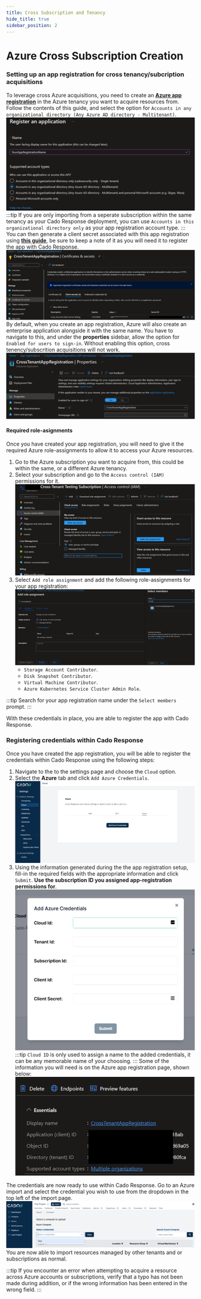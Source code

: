 ```yaml
---
title: Cross Subscription and Tenancy
hide_title: true
sidebar_position: 2
---
```


# Azure Cross Subscription Creation

### Setting up an app registration for cross tenancy/subcription acquisitions
To leverage cross Azure acquisitions, you need to create an **[Azure app registration](https://docs.microsoft.com/en-us/azure/active-directory/develop/quickstart-register-app)** in the Azure tenancy you want to acquire resources from.  Follow the contents of this guide, and select the option for `Accounts in any organizational directory (Any Azure AD directory - Multitenant)`. ![Azure App Registration](/img/azure-registering-app.png)  
:::tip
If you are only importing from a seperate subscription within the same tenancy as your Cado Response deployment, you can use `Accounts in this organizational directory only` as your app registration account type.
:::
You can then generate a client secret associated with this app registration using **[this guide](https://docs.microsoft.com/en-us/azure/active-directory/develop/quickstart-register-app#add-credentials)**, be sure to keep a note of it as you will need it to register the app with Cado Response. ![Creating a client secret](/img/azure-creating-client-secret.png)
By default, when you create an app registration, Azure will also create an enterprise application alongside it with the same name.  You have to navigate to this, and under the **properties** sidebar, allow the option for `Enabled for users to sign-in`.  Without enabling this option, cross tenency/subscrition acquisitions will not work.
![Azure Enterprise App Registration Permission](/img/azure-enterprise-app-permission.png)

#### Required role-asignments
Once you have created your app registration, you will need to give it the required Azure role-assignments to allow it to access your Azure resources.

1. Go to the Azure subscription you want to acquire from, this could be within the same, or a different Azure tenancy.
2. Select your subscription and go to the `Access control (IAM)` permissions for it. ![Adding IAM permissions](/img/azure-adding-subscription-permissions.png)
3. Select `Add role assignment` and add the following role-assignments for your app registration: ![Adding IAM permissions to app registration](/img/azure-adding-permissions-to-app-registration.png)
    - `Storage Account Contributor`.
    - `Disk Snapshot Contributor`.
    - `Virtual Machine Contributor`.
    - `Azure Kubernetes Service Cluster Admin Role`.

:::tip
Search for your app registration name under the `Select members` prompt.
:::

With these credentials in place, you are able to register the app with Cado Response.

### Registering credentials within Cado Response
Once you have created the app registration, you will be able to register the credentials within Cado Response using the following steps:

1. Navigate to the to the settings page and choose the `Cloud` option.
2. Select the **Azure** tab and click `Add Azure Credentials`. ![Azure Credentials Page](/img/azure-creds-page.png)
3. Using the information generated during the the app registration setup, fill-in the required fields with the appropriate information and click `Submit`.  **Use the subscription ID you assigned app-registration permissions for**. ![Azure Credentials Insertion Page](/img/azure-insert-custom-creds.png)
:::tip
`Cloud ID` is only used to assign a name to the added credentials, it can be any memorable name of your choosing.
:::
Some of the information you will need is on the Azure app registration page, shown below: ![Azure App Registration Page](/img/azure-app-registration-info.png)

The credentials are now ready to use within Cado Response.  Go to an Azure import and select the credential you wish to use from the dropdown in the top left of the import page. ![Using Custom Azure Credentials](/img/azure-using-custom-credentials.png)  You are now able to import resources managed by other tenants and or subscriptions as normal.

:::tip
If you encounter an error when attempting to acquire a resource across Azure accounts or subscriptions, verify that a typo has not been made during addition, or if the wrong information has been entered in the wrong field.
:::